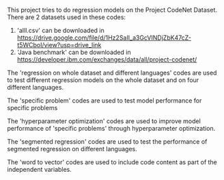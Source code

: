 This project tries to do regression models on the Project CodeNet Dataset.
There are 2 datasets used in these codes:
1. 'alll.csv' can be downloaded in https://drive.google.com/file/d/1Hz2SaII_a3GcVINDjZbK47cZ-t5WCboI/view?usp=drive_link
2. 'Java benchmark' can be downloaded in https://developer.ibm.com/exchanges/data/all/project-codenet/

The 'regression on whole dataset and different languages' codes are used to test different regression models on the whole dataset and on four different languages.

The 'specific problem' codes are used to test model performance for specific problems

The 'hyperparameter optimization' codes are used to improve model performance of 'specific problems' through hyperparameter optimization.

The 'segmented regression' codes are used to test the performance of segmented regression on different languages.

The 'word to vector' codes are used to include code content as part of the independent variables.
